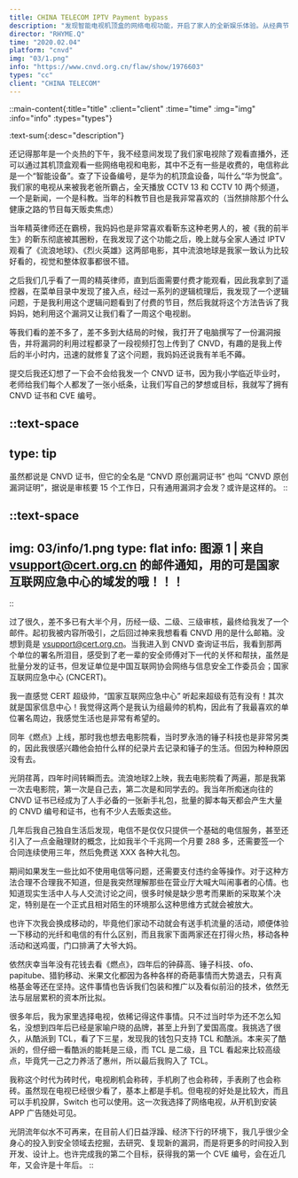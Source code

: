 ```yaml
---
title: CHINA TELECOM IPTV Payment bypass 
description: "发现智能电视机顶盒的网络电视功能，开启了家人的全新娱乐体验。从经典节目到热门电影，一应俱全。不过，发现了一个让人忍不住好奇的漏洞。利用这个小技巧，我们尽情享受了一周的节目，直到漏洞被修复，CNVD 的那份证书让我倍感荣幸。时光流逝，我回顾起四年前的梦想，感慨万分。如今，安全领域的探索已不再是我的重心，但那份热爱和期待依然存在，或许，下一个 CVE 编号就在不远的将来。"
director: "RHYME.Q"
time: "2020.02.04"
platform: "cnvd"
img: "03/1.png"
info: "https://www.cnvd.org.cn/flaw/show/1976603"
types: "cc"
client: "CHINA TELECOM"
---
```


::main-content{:title="title" :client="client" :time="time" :img="img" :info="info" :types="types"}

:text-sum{:desc="description"}

还记得那年是一个炎热的下午，我不经意间发现了我们家电视除了观看直播外，还可以通过其机顶盒观看一些网络电视和电影，其中不乏有一些是收费的，电信称此是一个“智能设备”。查了下设备编号，是华为的机顶盒设备，叫什么“华为悦盒”。我们家的电视从来被我老爸所霸占，全天播放 CCTV 13 和 CCTV 10 两个频道，一个是新闻，一个是科教。当年的科教节目也是我非常喜欢的（当然排除那个什么健康之路的节目每天贩卖焦虑）

当年精英律师还在霸榜，我妈妈也是非常喜欢看靳东这种老男人的，被《我的前半生》的靳东彻底被其圈粉，在我发现了这个功能之后，晚上就与全家人通过 IPTV 观看了《流浪地球》、《烈火英雄》这两部电影，其中流浪地球是我家一致认为比较好看的，视觉和整体叙事都很不错。

之后我们几乎看了一周的精英律师，直到后面需要付费才能观看，因此我拿到了遥控器，在菜单目录中发现了接入点，经过一系列的逻辑梳理后，我发现了一个逻辑问题，于是我利用这个逻辑问题看到了付费的节目，然后我就将这个方法告诉了我妈妈，她利用这个漏洞又让我们看了一周这个电视剧。

等我们看的差不多了，差不多到大结局的时候，我打开了电脑撰写了一份漏洞报告，并将漏洞的利用过程都录了一段视频打包上传到了 CNVD，有趣的是我上传后的半小时内，迅速的就修复了这个问题，我妈妈还说我有羊毛不薅。

提交后我还幻想了一下会不会给我发一个 CNVD 证书，因为我小学临近毕业时，老师给我们每个人都发了一张小纸条，让我们写自己的梦想或目标，我就写了拥有 CNVD 证书和 CVE 编号。

::text-space
---
type: tip
---
虽然都说是 CNVD 证书，但它的全名是 “CNVD 原创漏洞证书” 也叫 “CNVD 原创漏洞证明”，据说是审核要 15 个工作日，只有通用漏洞才会发？或许是这样的。
::

::text-space
---
img: 03/info/1.png
type: flat
info: 图源 1 | 来自 vsupport@cert.org.cn 的邮件通知，用的可是国家互联网应急中心的域发的哦！！！
---
::

过了很久，差不多已有大半个月，历经一级、二级、三级审核，最终给我发了一个邮件。起初我被内容所吸引，之后回过神来我想看看 CNVD 用的是什么邮箱。没想到竟是 vsupport@cert.org.cn。当我进入到 CNVD 查询证书后，我看到那两个单位的署名所泪目，感受到了老一辈的安全师傅对下一代的关怀和帮扶，虽然是批量分发的证书，但发证单位是中国互联网协会网络与信息安全工作委员会；国家互联网应急中心 (CNCERT)。

我一直感觉 CERT 超级帅，“国家互联网应急中心” 听起来超级有范有没有！其次就是国家信息中心！我觉得这两个是我认为组最帅的机构，因此有了我最喜欢的单位署名周边，我感觉生活也是非常有希望的。

同年《燃点》上线，那时我也想去电影院看，当时罗永浩的锤子科技也是非常另类的，因此我很感兴趣他会拍什么样的纪录片去记录和锤子的生活。但因为种种原因没有去。

光阴荏苒，四年时间转瞬而去。流浪地球2上映，我去电影院看了两遍，那是我第一次去电影院，第一次是自己去，第二次是和同学去的。我当年所痴迷向往的 CNVD 证书已经成为了人手必备的一张新手礼包，批量的脚本每天都会产生大量的 CNVD 编号和证书，也有不少人去贩卖这些。

几年后我自己独自生活后发现，电信不是仅仅只提供一个基础的电信服务，甚至还引入了一点金融理财的概念，比如我半个千兆网一个月要 288 多，还需要签一个合同连续使用三年，然后免费送 XXX 各种大礼包。

期间如果发生一些比如不使用电信等问题，还需要支付违约金等操作。对于这种方法合理不合理我不知道，但是我突然理解那些在营业厅大喊大叫闹事者的心情。也知道现实生活中人与人交流讨论之间，很多时候是缺少思考而果断的采取某个决定，特别是在一个正式且相对陌生的环境那么这种思维方式就会被放大。

也许下次我会换成移动的，毕竟他们家动不动就会有送手机流量的活动，顺便体验一下移动的光纤和电信的有什么区别，而且我家下面两家还在打得火热，移动各种活动和送鸡蛋，门口排满了大爷大妈。

依然庆幸当年没有花钱去看《燃点》，四年后的钟薛高、锤子科技、ofo、papitube、猎豹移动、米果文化都因为各种各样的奇葩事情而大势退去，只有真格基金等还在坚持。这件事情也告诉我们包装和推广以及看似前沿的技术，依然无法与层层累积的资本所比拟。

很多年后，我为家里选择电视，依稀记得这件事情。只不过当时华为还不怎么知名，没想到四年后已经是家喻户晓的品牌，甚至上升到了爱国高度。我挑选了很久，从酷派到 TCL，看了下三星，发现我的钱包只支持 TCL 和酷派。本来买了酷派的，但仔细一看酷派的能耗是三级，而 TCL 是二级，且 TCL 看起来比较高级点，毕竟凭一己之力养活了惠州，所以最后我购入了 TCL。

我称这个时代为砖时代，电视刷机会称砖，手机刷了也会称砖，手表刷了也会称砖。虽然现在电视已经很少看了，基本上都是手机。但电视的好处是比较大，而且可以手机投屏，Switch 也可以使用。这一次我选择了网络电视，从开机到安装 APP 广告随处可见。

光阴流年似水不可再来，在目前人们日益浮躁、经济下行的环境下，我几乎很少全身心的投入到安全领域去挖掘，去研究、复现新的漏洞，而是将更多的时间投入到开发、设计上。也许完成我的第二个目标，获得我的第一个 CVE 编号，会在近几年，又会许是十年后。
::
